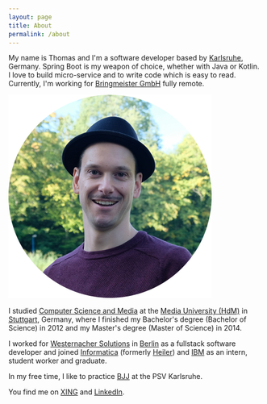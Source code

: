 ```yaml
---
layout: page
title: About
permalink: /about
---
```


My name is Thomas and I'm a software developer based by [Karlsruhe](https://de.wikipedia.org/wiki/Karlsruhe), Germany. 
Spring Boot is my weapon of choice, whether with Java or Kotlin.
I love to build micro-service and to write code which is easy to read.
Currently, I'm working for [Bringmeister GmbH](http://bringmeister.de) fully remote.

![Picture of myself](/images/avatar-round.png)

I studied [Computer Science and Media](http://www.mi.hdm-stuttgart.de/csm) at the [Media University (HdM)](http://www.hdm-stuttgart.de "HdM Stuttgart") in [Stuttgart](https://www.google.com/maps/place/Stuttgart,+Deutschland), Germany, where I finished my Bachelor's degree (Bachelor of Science) in 2012 and my Master's degree (Master of Science) in 2014.

I worked for [Westernacher Solutions](http://westernacher-solutions.com) in [Berlin](https://de.wikipedia.org/wiki/Berlin) as a fullstack software developer and joined [Informatica](http://www.informatica.com/ "Informatica") (formerly [Heiler](http://www.heiler.com/de//index.php "Heiler Software AG")) and [IBM](http://www-05.ibm.com/de/entwicklung/ "IBM Böblingen") as an intern, student worker and graduate.

In my free time, I like to practice [BJJ](https://www.psv-karlsruhe.de/brazilian-jiu-jitsu) at the PSV Karlsruhe.

You find me on [XING](https://www.xing.com/profiles/Thomas_Uhrig7) and [LinkedIn](http://www.linkedin.com/pub/thomas-uhrig/85/6bb/39).
